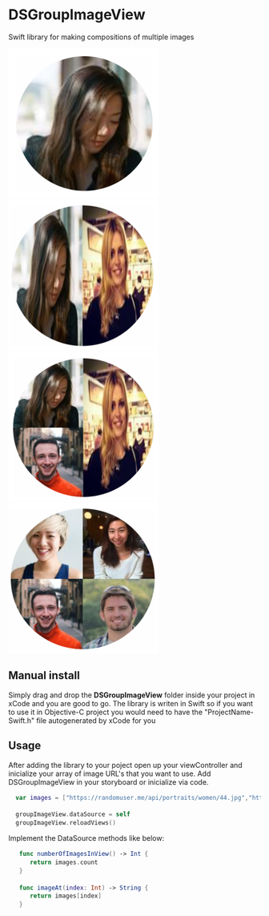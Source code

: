 # DSGroupImageView
Swift library for making compositions of multiple images

<img src="one.png" width="300" height="300" />
<img src="two.png" width="300" height="300" />
<img src="three.png" width="300" height="300" />
<img src="four.png" width="300" height="300" />

## Manual install

Simply drag and drop the **DSGroupImageView** folder inside your project in xCode and you are good to go. The library is writen in Swift so if you want to use it in Objective-C project you would need to have the "ProjectName-Swift.h" file autogenerated by xCode for you

## Usage

After adding the library to your poject open up your viewController and inicialize your array of image URL's that you want to use. Add DSGroupImageView in your storyboard or inicialize via code.

```Swift
  var images = ["https://randomuser.me/api/portraits/women/44.jpg","https://randomuser.me/api/portraits/women/42.jpg",     "https://randomuser.me/api/portraits/men/44.jpg"]

  groupImageView.dataSource = self 
  groupImageView.reloadViews()
```
Implement the DataSource methods like below:

```Swift
   func numberOfImagesInView() -> Int {
      return images.count
   }
   
   func imageAt(index: Int) -> String {
      return images[index]
   }
```
   
